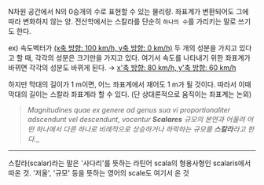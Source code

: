N차원 공간에서 N의 0승개의 수로 표현할 수 있는 물리량. 좌표계가 변환되어도 그에 따라 변화하지 않는 양. 전산학에서는 스칼라를 단순히 `하나의 수`를 가리키는 말로 쓰기도 한다.

ex)
속도벡터가 <u>(x축 방향: 100 km/h, y축 방향: 0 km/h)</u>  두 개의 성분을 가지고 있다고 할 때, 각각의 성분은 크기만을 가지고 있다. 여기서 속도를 나타내기 위한 좌표계가 바뀌면 각각의 성분도 바뀌게 된다.
 → <u>x'축 방향: 80 km/h, y'축 방향: 60 km/h </u>

하지만 막대의 길이가 1 m이면, 어느 좌표계에서 재어도 1 m가 될 것이다. 따라서 이때 막대의 길이는 스칼라 좌표계라 할 수 있다. (단 상대론적으로 움직이는 좌표계는 논외)


>_Magnitudines quae ex genere ad genus sua vi proportionaliter adscendunt vel descendunt, vocentur **Scalares**
>규모의 본연과 어울려 어떤 하나에서 다른 하나로 비례적으로 상승하거나 하락하는 규모를 **스칼라**라고 한다.__

---
스칼라(scalar)라는 말은 '사다리'를 뜻하는 라틴어 scala의 형용사형인 scalaris에서 따온 것. 
'저울', '규모' 등을 뜻하는 영어의 scale도 여기서 온 것